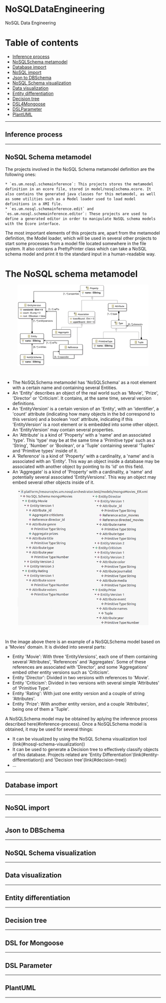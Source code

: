 # NoSQLDataEngineering
NoSQL Data Engineering

# Table of contents

- [Inference process](#inference-process)
- [NoSQLSchema metamodel](#nosql-schema-metamodel)
- [Database import](#database-import)
- [NoSQL import](#nosql-import)
- [Json to DBSchema](#json-to-dbschema)
- [NoSQL Schema visualization](#nosql-schema-visualization)
- [Data visualization](#data-visualization)
- [Entity differentiation](#entity-differentiation)
- [Decision tree](#decision-tree)
- [DSL4Mongoose](#dsl-for-mongoose)
- [DSLParameter](#dsl-parameter)
- [PlantUML](#plantuml)

***

## Inference process

***

## NoSQL Schema metamodel

The projects involved in the NoSQL Schema metamodel definition are the following ones:

    * `es.um.nosql.schemainference`: This projects stores the metamodel definition in an ecore file, stored in model/nosqlschema.ecore. It also contains the generated java classes for this metamodel, as well as some utilities such as a Model loader used to load model definitions in a XMI file.
    * `es.um.nosql.schemainference.edit` and `es.um.nosql.schemainference.editor`: These projects are used to define a generated editor in order to manipulate NoSQL schema models with the Ecore interface.

The most important elements of this projects are, apart from the metamodel definition, the Model loader, which will be used in several other projects to start some processes from a model file located somewhere in the file system. It also contains a PrettyPrinter class which can take a NoSQL schema model and print it to the standard input in a human-readable way.

# The NoSQL schema metamodel

<figure>
    <img src="figures/nosqlschema_metamodel.png" align="center"/>
</figure>
<br/>

* The NoSQLSchema metamodel has 'NoSQLSchema' as a root element with a certain name and containing several Entities.
* An 'Entity' describes an object of the real world such as 'Movie', 'Prize', 'Director' or 'Criticism'. It contains, at the same time, several version definitions.
* An 'EntityVersion' is a certain version of an 'Entity', with an 'identifier', a 'count' attribute (indicating how many objects in the bd correspond to this version) and a boolean 'root' attribute, indicating if this 'EntityVersion' is a root element or is embedded into some other object. An 'EntityVersion' may contain several properties.
* An 'Attribute' is a kind of 'Property' with a 'name' and an associated 'type'. This 'type' may be at the same time a 'Primitive type' such as a 'String', 'Number' or 'Boolean', or a 'Tuple' containing several 'Tuples' and 'Primitive types' inside of it.
* A 'Reference' is a kind of 'Property' with a cardinality, a 'name' and is associated with an 'Entity'. This way an object inside a database may be associated with another object by pointing to its 'id' on this field.
* An 'Aggregate' is a kind of 'Property' with a cardinality, a 'name' and potentially several associated 'EntityVersions'. This way an object may embed several other objects inside of it.

<figure>
    <img src="figures/nosqlschema_example.png" align="center"/>
</figure>
<br/>

In the image above there is an example of a NoSQLSchema model based on a 'Movies' domain. It is divided into several parts:

* Entity 'Movie': With three 'EntityVersions', each one of them containing several 'Attributes', 'References' and 'Aggregates'. Some of these references are associated with 'Director', and some 'Aggregations' embed other entity versions such as 'Criticism'.
* Entity 'Director': Divided in two versions with references to 'Movie'.
* Entity 'Criticism': Divided in two versions with several simple 'Attributes' of 'Primitive Type'.
* Entity 'Rating': With just one entity version and a couple of string 'Attributes'.
* Entity 'Prize': With another entity version, and a couple 'Attributes', being one of them a 'Tuple'.

A NoSQLSchema model may be obtained by aplying the inference process described here(#inference-process). Once a NoSQLSchema model is obtained, it may be used for several things:

* It can be visualized by using the NoSQL Schema visualization tool (link(#nosql-schema-visualization))
* It can be used to generate a Decision tree to effectively classify objects of this database. Projects related are 'Entity Differentiation'(link(#entity-differentiation)) and 'Decision tree'(link(#decision-tree))
* ...

***

## Database import

***

## NoSQL import

***

## Json to DBSchema

***

## NoSQL Schema visualization

***

## Data visualization

***

## Entity differentiation

***

## Decision tree

***

## DSL for Mongoose

***

## DSL Parameter

***

## PlantUML

***